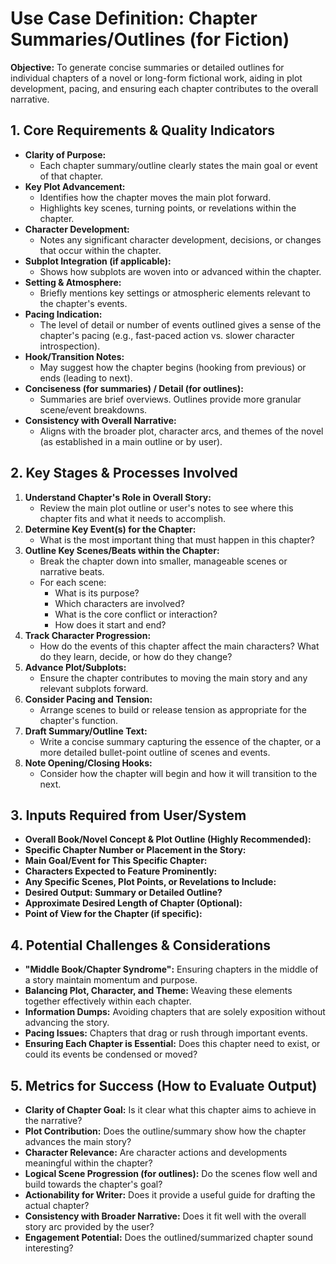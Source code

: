 # Use Case Definition: Chapter Summaries/Outlines (for Fiction)

**Objective:** To generate concise summaries or detailed outlines for individual chapters of a novel or long-form fictional work, aiding in plot development, pacing, and ensuring each chapter contributes to the overall narrative.

## 1. Core Requirements & Quality Indicators

*   **Clarity of Purpose:**
    *   Each chapter summary/outline clearly states the main goal or event of that chapter.
*   **Key Plot Advancement:**
    *   Identifies how the chapter moves the main plot forward.
    *   Highlights key scenes, turning points, or revelations within the chapter.
*   **Character Development:**
    *   Notes any significant character development, decisions, or changes that occur within the chapter.
*   **Subplot Integration (if applicable):**
    *   Shows how subplots are woven into or advanced within the chapter.
*   **Setting & Atmosphere:**
    *   Briefly mentions key settings or atmospheric elements relevant to the chapter's events.
*   **Pacing Indication:**
    *   The level of detail or number of events outlined gives a sense of the chapter's pacing (e.g., fast-paced action vs. slower character introspection).
*   **Hook/Transition Notes:**
    *   May suggest how the chapter begins (hooking from previous) or ends (leading to next).
*   **Conciseness (for summaries) / Detail (for outlines):**
    *   Summaries are brief overviews. Outlines provide more granular scene/event breakdowns.
*   **Consistency with Overall Narrative:**
    *   Aligns with the broader plot, character arcs, and themes of the novel (as established in a main outline or by user).

## 2. Key Stages & Processes Involved

1.  **Understand Chapter's Role in Overall Story:**
    *   Review the main plot outline or user's notes to see where this chapter fits and what it needs to accomplish.
2.  **Determine Key Event(s) for the Chapter:**
    *   What is the most important thing that must happen in this chapter?
3.  **Outline Key Scenes/Beats within the Chapter:**
    *   Break the chapter down into smaller, manageable scenes or narrative beats.
    *   For each scene:
        *   What is its purpose?
        *   Which characters are involved?
        *   What is the core conflict or interaction?
        *   How does it start and end?
4.  **Track Character Progression:**
    *   How do the events of this chapter affect the main characters? What do they learn, decide, or how do they change?
5.  **Advance Plot/Subplots:**
    *   Ensure the chapter contributes to moving the main story and any relevant subplots forward.
6.  **Consider Pacing and Tension:**
    *   Arrange scenes to build or release tension as appropriate for the chapter's function.
7.  **Draft Summary/Outline Text:**
    *   Write a concise summary capturing the essence of the chapter, or a more detailed bullet-point outline of scenes and events.
8.  **Note Opening/Closing Hooks:**
    *   Consider how the chapter will begin and how it will transition to the next.

## 3. Inputs Required from User/System

*   **Overall Book/Novel Concept & Plot Outline (Highly Recommended):**
*   **Specific Chapter Number or Placement in the Story:**
*   **Main Goal/Event for This Specific Chapter:**
*   **Characters Expected to Feature Prominently:**
*   **Any Specific Scenes, Plot Points, or Revelations to Include:**
*   **Desired Output: Summary or Detailed Outline?**
*   **Approximate Desired Length of Chapter (Optional):**
*   **Point of View for the Chapter (if specific):**

## 4. Potential Challenges & Considerations

*   **"Middle Book/Chapter Syndrome":** Ensuring chapters in the middle of a story maintain momentum and purpose.
*   **Balancing Plot, Character, and Theme:** Weaving these elements together effectively within each chapter.
*   **Information Dumps:** Avoiding chapters that are solely exposition without advancing the story.
*   **Pacing Issues:** Chapters that drag or rush through important events.
*   **Ensuring Each Chapter is Essential:** Does this chapter need to exist, or could its events be condensed or moved?

## 5. Metrics for Success (How to Evaluate Output)

*   **Clarity of Chapter Goal:** Is it clear what this chapter aims to achieve in the narrative?
*   **Plot Contribution:** Does the outline/summary show how the chapter advances the main story?
*   **Character Relevance:** Are character actions and developments meaningful within the chapter?
*   **Logical Scene Progression (for outlines):** Do the scenes flow well and build towards the chapter's goal?
*   **Actionability for Writer:** Does it provide a useful guide for drafting the actual chapter?
*   **Consistency with Broader Narrative:** Does it fit well with the overall story arc provided by the user?
*   **Engagement Potential:** Does the outlined/summarized chapter sound interesting?
